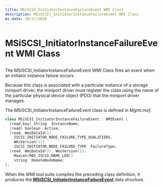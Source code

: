 ```yaml
---
title: MSiSCSI_InitiatorInstanceFailureEvent WMI Class
description: MSiSCSI\_InitiatorInstanceFailureEvent WMI Class
ms.date: 10/17/2018
---
```


# MSiSCSI\_InitiatorInstanceFailureEvent WMI Class


## <span id="ddk_msiscsi_initiatorinstancefailureevent_wmi_class_kr"></span><span id="DDK_MSISCSI_INITIATORINSTANCEFAILUREEVENT_WMI_CLASS_KR"></span>


The MSiSCSI\_InitiatorInstanceFailureEvent WMI Class fires an event when an initiator instance failure occurs.

Because this class is associated with a particular instance of a storage miniport driver, the miniport driver must register the class using the name of the particular physical device object (PDO) that the miniport driver manages.

The MSiSCSI\_InitiatorInstanceFailureEvent class is defined in *Mgmt.mof*.

```cpp
class MSiSCSI_InitiatorInstanceFailureEvent : WMIEvent {
  [read,key] String  InstanceName;
  [read] boolean  Active;
  [read, WmiDataId(1),
    ISCSI_INITIATOR_NODE_FAILURE_TYPE_QUALIFIERS, 
    WmiVersion(1)] 
    ISCSI_INITIATOR_NODE_FAILURE_TYPE  FailureType;
  [read, WmiDataId(2), WmiVersion(1),
    MaxLen(MAX_ISCSI_NAME_LEN)] 
    string  RemoteNodeName;
};
```

When the WMI tool suite compiles the preceding class definition, it produces the [**MSiSCSI\_InitiatorInstanceFailureEvent**](/windows-hardware/drivers/ddi/iscsimgt/ns-iscsimgt-_msiscsi_initiatorinstancefailureevent) data structure.

 

